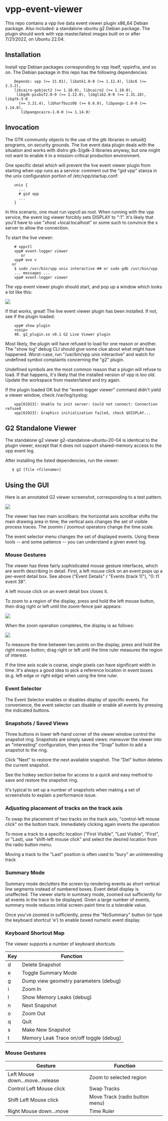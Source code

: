 # vpp-event-viewer

This repo contains a vpp live data event viewer plugin x86_64 Debian
package. Also included: a standalone ubuntu g2 Debian
package. The plugin should work with vpp master/latest images built on
or after 7/21/2022, on Ubuntu 22.04.

## Installation

Install vpp Debian packages corresponding to vpp itself, vppinfra, and
so on. The Debian package in this repo has the following dependencies:

```text
    Depends: vpp (>= 21.01), libatk1.0-0 (>= 1.12.4), libc6 (>= 2.3.2),
    libcairo-gobject2 (>= 1.10.0), libcairo2 (>= 1.10.0),
     libgdk-pixbuf2.0-0 (>= 2.22.0), libglib2.0-0 (>= 2.31.18), libgtk-3-0
      (>= 3.21.4), libharfbuzz0b (>= 0.6.0), libpango-1.0-0 (>= 1.14.0),
       libpangocairo-1.0-0 (>= 1.14.0)
```

## Invocation

The GTK community objects to the use of the gtk libraries in setuid()
programs, on security grounds. The live event data plugin deals with
the situation and works with distro gtk-3/gdk-3 libraries anyway, but
one might not want to enable it in a mission-critical production
environment.

One specific detail which will prevent the live event viewer plugin
from starting when vpp runs as a service: comment out the "gid vpp"
stanza in the unix configuration portion of /etc/vpp/startup.conf:

```text
    unix {
      ...
      # gid vpp
      ...
    }
```

In this scenario, one must run vppctl as root. When running with the
vpp service, the event log viewer forcibly sets DISPLAY to ":1". It's
likely that you'll have to use "xhost +local:localhost" or some such
to convince the x server to allow the connection.

To start the live viewer:

```text
    # vppctl
    vpp# event-logger viewer
       or
    vpp# eve v
   or
    $ sudo /usr/bin/vpp unix interactive ## or sudo gdb /usr/bin/vpp
    ... messages ...
    vpp# event-logger viewer
```

The vpp event viewer plugin should start, and pop up a window which looks
a lot like this:

<img src="images/plugin.png" >

If that works, great! The live event viewer plugin has been
installed. If not, see if the plugin loaded:

```text
    vpp# show plugin
    <snip>
    40. g2_plugin.so v0.1 G2 Live Viewer plugin
```

Most likely, the plugin will have refused to load for one reason or
another. The "show log" debug CLI should give some clue about what
might have happened. Worst-case, run "/usr/bin/vpp unix interactive" and
watch for undefined symbol complaints concerning the "g2" plugin.

Undefined symbols are the most common reason that a plugin will refuse
to load. If that happens, it's likely that the installed version of vpp
is too old. Update the workspace from master/latest and try again.

If the plugin loaded OK but the "event-logger viewer" command didn't
yield a viewer window, check /var/log/syslog:

```text
    vpp[61923]: Unable to init server: Could not connect: Connection refused
    vpp[61923]: Graphics initialization failed, check $DISPLAY...
```

## G2 Standalone Viewer

The standalone g2 viewer g2-standalone-ubuntu-20-04 is identical to
the plugin viewer, except that it does not support shared-memory
access to the vpp event log.

After installing the listed dependencies, run the viewer:

```text
   $ g2 [file <filename>]
```

## Using the GUI

Here is an annotated G2 viewer screenshot, corresponding to a test pattern.

<img src="images/stand2.png" >

The viewer has two main scrollbars: the horizontal axis scrollbar
shifts the main drawing area in time; the vertical axis changes the
set of visible process traces.  The zoomin / zoomout operators change
the time scale.

The event selector menu changes the set of displayed events.  Using
these tools -- and some patience -- you can understand a given event
log.


### Mouse Gestures

The viewer has three fairly sophisticated mouse gesture interfaces,
which are worth describing in detail. First, a left mouse click on an
event pops up a per-event detail box. See above ("Event Details" /
"Events (track 1)"), "0: t1 event 38".

A left mouse click on an event detail box closes it.

To zoom to a region of the display, press and hold the left mouse
button, then drag right or left until the zoom-fence pair appears:

<img src="images/zoomfence.png">

When the zoom operation completes, the display is as follows:

<img src="images/postzoom.png">

To measure the time between two points on the display, press and hold
the right mouse button; drag right or left until the time ruler
measures the region of interest.

If the time axis scale is coarse, single pixels can have significant
width in time. It's always a good idea to pick a reference location in
event boxes (e.g. left edge or right edge) when using the time ruler.

### Event Selector

The Event Selector enables or disables display of specific events. For
convenience, the event selector can disable or enable all events by
pressing the indicated buttons.

### Snapshots / Saved Views

Three buttons in lower left-hand corner of the viewer window control
the snapshot ring. Snapshots are simply saved views: maneuver the
viewer into an "interesting" configuration, then press the "Snap"
button to add a snapshot to the ring.

Click "Next" to restore the next available snapshot. The "Del" button
deletes the current snapshot.

See the hotkey section below for access to a quick and easy method to
save and restore the snapshot ring.

It's typical to set up a number of snapshots when making a set of
screenshots to explain a performance issue.

### Adjusting placement of tracks on the track axis

To swap the placement of two tracks on the track axis, "control-left
mouse click" on the bottom track. Immediately clicking again inverts
the operation

To move a track to a specific location ("First Visible", "Last
Visible", "First", or "Last), use "shift-left mouse click" and select
the desired location from the radio button menu.

Moving a track to the "Last" position is often used to "bury" an
uninteresting track

### Summary Mode

Summary mode declutters the screen by rendering events as short
vertical line segments instead of numbered boxes. Event detail display
is unaffected. The viewer starts in summary mode, zoomed out
sufficiently for all events in the trace to be displayed.  Given a
large number of events, summary mode reduces initial screen-paint time
to a tolerable value.

Once you've zoomed in sufficiently, press the "NoSummary" button (or
type the keyboard shortcut 'e') to enable boxed numeric event display.


### Keyboard Shortcut Map

The viewer supports a number of keyboard shortcuts

| Key | Function |
| --- | -------- |
| d   |                Delete Snapshot  |
| e   | Toggle Summary Mode |
| g   | Dump view geometry parameters (debug) |
| i   | Zoom In |
| l   | Show Memory Leaks (debug) |
| n   | Next Snapshot |
| o   | Zoom Out |
| q   | Quit |
| s   | Make New Snapshot |
| t   | Memory Leak Trace on/off toggle (debug) |

### Mouse Gestures

| Gesture | Function |
| ------- | -------- |
| Left Mouse down...move...release | Zoom to selected region |
| Control Left Mouse click | Swap Tracks |
| Shift Left Mouse click | Move Track (radio button menu) |
| Right Mouse down...move | Time Ruler |
